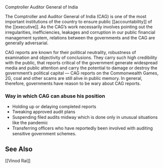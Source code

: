 Comptroller Auditor General of India

The Comptroller and Auditor General of India (CAG) is one of the most important institutions of the country to ensure public [[accountability]] of the [[executive]]. As the CAG’s work necessarily involves pointing out the irregularities, ineﬃciencies, leakages and corruption in our public ﬁnancial management system, relations between the governments and the CAG are generally adversarial.

CAG reports are known for their political neutrality, robustness of examination and objectivity of conclusions. They carry such high credibility with the public, that reports critical of the government generate widespread media and public attention and carry the potential to damage or destroy the government’s political capital — CAG reports on the Commonwealth Games, 2G, coal and other scams are still alive in public memory. In general, therefore, governments have reason to be wary about CAG reports.


### Way in which CAG can abuse his position 

- Holding up or delaying completed reports
- Tweaking approved audit plans
- Suspending ﬁled audits midway which is done only in unusual situations like the pandemic
- Transferring oﬃcers who have reportedly been involved with auditing sensitive government schemes.

## See Also
[[Vinod Rai]]
